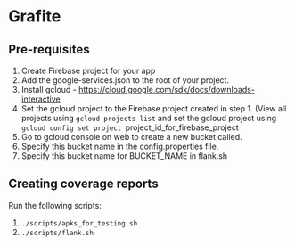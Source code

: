 # Grafite

## Pre-requisites

1. Create Firebase project for your app
2. Add the google-services.json to the root of your project.
3. Install gcloud - https://cloud.google.com/sdk/docs/downloads-interactive
4. Set the gcloud project to the Firebase project created in step 1. (View all projects using `gcloud projects list` and set the gcloud project using `gcloud config set project `project_id_for_firebase_project
5. Go to gcloud console on web to create a new bucket called.
6. Specify this bucket name in the config.properties file.
7. Specify this bucket name for BUCKET_NAME in flank.sh

## Creating coverage reports

Run the following scripts:
1. `./scripts/apks_for_testing.sh`
2. `./scripts/flank.sh`
